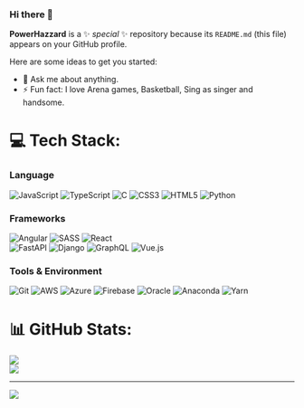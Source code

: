 ### Hi there 👋


**PowerHazzard** is a ✨ _special_ ✨ repository because its `README.md` (this file) appears on your GitHub profile.

Here are some ideas to get you started:
- 💬 Ask me about anything.
- ⚡ Fun fact: I love Arena games, Basketball, Sing as singer and handsome.


# 💻 Tech Stack:

### Language 

![JavaScript](https://img.shields.io/badge/javascript-%23323330.svg?style=for-the-badge&logo=javascript&logoColor=%23F7DF1E) 
![TypeScript](https://img.shields.io/badge/typescript-%23007ACC.svg?style=for-the-badge&logo=typescript&logoColor=white) 
![C](https://img.shields.io/badge/c-%2300599C.svg?style=for-the-badge&logo=c&logoColor=white) 
![CSS3](https://img.shields.io/badge/css3-%231572B6.svg?style=for-the-badge&logo=css3&logoColor=white) 
![HTML5](https://img.shields.io/badge/html5-%23E34F26.svg?style=for-the-badge&logo=html5&logoColor=white) 
![Python](https://img.shields.io/badge/python-3670A0?style=for-the-badge&logo=python&logoColor=ffdd54) 


### Frameworks

![Angular](https://img.shields.io/badge/angular-%23DD0031.svg?style=for-the-badge&logo=angular&logoColor=white) 
![SASS](https://img.shields.io/badge/SASS-hotpink.svg?style=for-the-badge&logo=SASS&logoColor=white)
![React](https://img.shields.io/badge/React-hotpink%23DD0031.svg?style=for-the-badge&logo=React&logoColor=white)  
![FastAPI](https://img.shields.io/badge/FastAPI-%23217346.svg?style=for-the-badge&logo=FastAPI&logoColor=white) 
![Django](https://img.shields.io/badge/django-hotpink.svg?style=for-the-badge&logo=Django&logoColor=white) 
![GraphQL](https://img.shields.io/badge/GraphQL-gray.svg?style=for-the-badge&logo=GraphQL&logoColor=white) 
![Vue.js](https://img.shields.io/badge/vuejs-hotpink.svg?style=for-the-badge&logo=Vuejs&logoColor=white) 

### Tools & Environment
![Git](https://img.shields.io/badge/Git-%23DD0031.svg?style=for-the-badge&logo=Git&logoColor=white) 
![AWS](https://img.shields.io/badge/AWS-%23FF9900.svg?style=for-the-badge&logo=amazon-aws&logoColor=white) 
![Azure](https://img.shields.io/badge/azure-%230072C6.svg?style=for-the-badge&logo=azure-devops&logoColor=white) 
![Firebase](https://img.shields.io/badge/firebase-%23039BE5.svg?style=for-the-badge&logo=firebase) 
![Oracle](https://img.shields.io/badge/Oracle-F80000?style=for-the-badge&logo=oracle&logoColor=white) 
![Anaconda](https://img.shields.io/badge/Anaconda-%2344A833.svg?style=for-the-badge&logo=anaconda&logoColor=white) 
![Yarn](https://img.shields.io/badge/yarn-%232C8EBB.svg?style=for-the-badge&logo=yarn&logoColor=white) 

# 📊 GitHub Stats:
![](https://github-readme-streak-stats.herokuapp.com/?user=Athena-angel&theme=dark&hide_border=false)<br/>
![](https://github-readme-stats.vercel.app/api/top-langs/?username=mark-garner&theme=dark&hide_border=false&include_all_commits=false&count_private=false&layout=compact)

---
[![](https://visitcount.itsvg.in/api?id=Athena-angel&icon=0&color=0)](https://visitcount.itsvg.in)

<!-- Proudly created with GPRM ( https://gprm.itsvg.in ) -->
